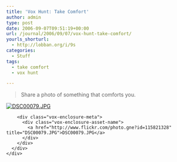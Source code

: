 ```yaml
---
title: 'Vox Hunt: Take Comfort'
author: admin
type: post
date: 2006-09-07T09:51:19+00:00
url: /journal/2006/09/07/vox-hunt-take-comfort/
yourls_shorturl:
  - http://lobban.org/i/9s
categories:
  - Stuff
tags:
  - take comfort
  - vox hunt

---
```

> Share a photo of something that comforts you.



<div class="vox-enclosure vox-enclosure-center vox-enclosure-large vox-photo-enclosure">
  <div class="vox-enclosure-inner">
    <div class="vox-enclosure-list">
      <div class="vox-enclosure-item vox-photo-asset vox-last">
        <div class="vox-enclosure-image">
          <a href="http://www.flickr.com/photo.gne?id=115821328" title="DSC00079.JPG"><img alt="DSC00079.JPG" class="asset asset-image at-xid-6a01348743f8e2970c0133f423da11970b" src="http://nonimage.typepad.com/.a/6a01348743f8e2970c0133f423da11970b-320pi" /></a>
        </div>
        
        <div class="vox-enclosure-meta">
          <div class="vox-enclosure-asset-name">
            <a href="http://www.flickr.com/photo.gne?id=115821328" title="DSC00079.JPG">DSC00079.JPG</a>
          </div>
        </div>
      </div>
    </div>
  </div>
</div>
